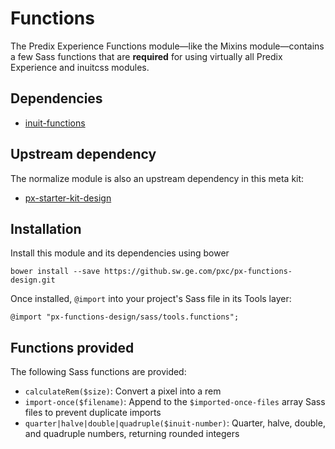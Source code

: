# Functions

The Predix Experience Functions module—like the Mixins module—contains a few Sass functions that are **required** for using virtually all Predix Experience and inuitcss modules.

## Dependencies

* [inuit-functions](https://github.com/inuitcss/tools.functions)

## Upstream dependency

The normalize module is also an upstream dependency in this meta kit:

* [px-starter-kit-design](https://github.sw.ge.com/pxc/px-starter-kit-design)

## Installation

Install this module and its dependencies using bower

    bower install --save https://github.sw.ge.com/pxc/px-functions-design.git

Once installed, `@import` into your project's Sass file in its Tools layer:

    @import "px-functions-design/sass/tools.functions";

## Functions provided

The following Sass functions are provided:

* `calculateRem($size)`: Convert a pixel into a rem
* `import-once($filename)`: Append to the `$imported-once-files` array Sass files to prevent duplicate imports
* `quarter|halve|double|quadruple($inuit-number)`: Quarter, halve, double, and quadruple numbers, returning rounded integers

